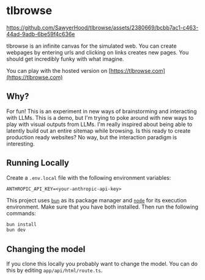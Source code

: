 # tlbrowse

https://github.com/SawyerHood/tlbrowse/assets/2380669/bcbb7ac1-c463-44ad-9adb-6be59f4c636e

tlbrowse is an infinite canvas for the simulated web. You can create webpages by entering urls and clicking on links creates new pages. You should get incredibly funky with what imagine.

You can play with the hosted version on [https://tlbrowse.com](https://tlbrowse.com)

## Why?

For fun! This is an experiment in new ways of brainstorming and interacting with LLMs. This is a demo, but I'm trying to poke around with new ways to play with visual outputs from LLMs. I'm really inspired about being able to latently build out an entire sitemap while browsing. Is this ready to create production ready websites? No way, but the interaction paradigm is interesting.

## Running Locally

Create a `.env.local` file with the following environment variables:

```
ANTHROPIC_API_KEY=<your-anthropic-api-key>
```

This project uses [`bun`](https://bun.sh/) as its package manager and [`node`](https://nodejs.org/) for its execution environment. Make sure that you have both installed. Then run the following commands:

```bash
bun install
bun dev
```

## Changing the model

If you clone this locally you probably want to change the model. You can do this by editing `app/api/html/route.ts`.
